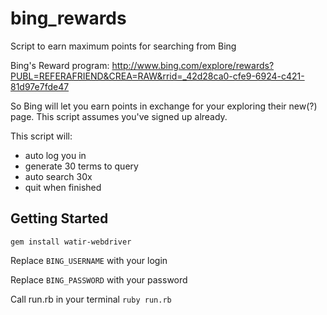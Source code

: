 bing_rewards
============

Script to earn maximum points for searching from Bing

Bing's Reward program: http://www.bing.com/explore/rewards?PUBL=REFERAFRIEND&CREA=RAW&rrid=_42d28ca0-cfe9-6924-c421-81d97e7fde47

So Bing will let you earn points in exchange for your exploring their new(?) page. This script assumes you've signed up already.

This script will:
- auto log you in
- generate 30 terms to query
- auto search 30x
- quit when finished

## Getting Started

`gem install watir-webdriver`

Replace `BING_USERNAME` with your login

Replace `BING_PASSWORD` with your password

Call run.rb in your terminal
`ruby run.rb`
